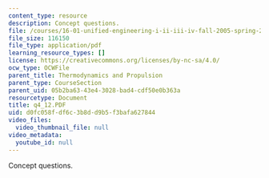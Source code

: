 ```yaml
---
content_type: resource
description: Concept questions.
file: /courses/16-01-unified-engineering-i-ii-iii-iv-fall-2005-spring-2006/d0fc058fdf6c3b8dd9b5f3bafa627844_q4_12.PDF
file_size: 116150
file_type: application/pdf
learning_resource_types: []
license: https://creativecommons.org/licenses/by-nc-sa/4.0/
ocw_type: OCWFile
parent_title: Thermodynamics and Propulsion
parent_type: CourseSection
parent_uid: 05b2ba63-43e4-3028-bad4-cdf50e0b363a
resourcetype: Document
title: q4_12.PDF
uid: d0fc058f-df6c-3b8d-d9b5-f3bafa627844
video_files:
  video_thumbnail_file: null
video_metadata:
  youtube_id: null
---
```

Concept questions.